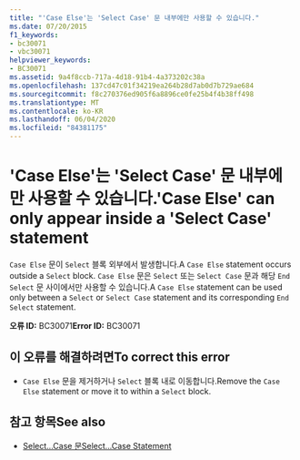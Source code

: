 ```yaml
---
title: "'Case Else'는 'Select Case' 문 내부에만 사용할 수 있습니다."
ms.date: 07/20/2015
f1_keywords:
- bc30071
- vbc30071
helpviewer_keywords:
- BC30071
ms.assetid: 9a4f8ccb-717a-4d18-91b4-4a373202c38a
ms.openlocfilehash: 137cd47c01f34219ea264b28d7ab0d7b729ae684
ms.sourcegitcommit: f8c270376ed905f6a8896ce0fe25b4f4b38ff498
ms.translationtype: MT
ms.contentlocale: ko-KR
ms.lasthandoff: 06/04/2020
ms.locfileid: "84381175"
---
```

# <a name="case-else-can-only-appear-inside-a-select-case-statement"></a><span data-ttu-id="6c1f6-102">'Case Else'는 'Select Case' 문 내부에만 사용할 수 있습니다.</span><span class="sxs-lookup"><span data-stu-id="6c1f6-102">'Case Else' can only appear inside a 'Select Case' statement</span></span>
<span data-ttu-id="6c1f6-103">`Case Else` 문이 `Select` 블록 외부에서 발생합니다.</span><span class="sxs-lookup"><span data-stu-id="6c1f6-103">A `Case Else` statement occurs outside a `Select` block.</span></span> <span data-ttu-id="6c1f6-104">`Case Else` 문은 `Select` 또는 `Select Case` 문과 해당 `End Select` 문 사이에서만 사용할 수 있습니다.</span><span class="sxs-lookup"><span data-stu-id="6c1f6-104">A `Case Else` statement can be used only between a `Select` or `Select Case` statement and its corresponding `End Select` statement.</span></span>  
  
 <span data-ttu-id="6c1f6-105">**오류 ID:** BC30071</span><span class="sxs-lookup"><span data-stu-id="6c1f6-105">**Error ID:** BC30071</span></span>  
  
## <a name="to-correct-this-error"></a><span data-ttu-id="6c1f6-106">이 오류를 해결하려면</span><span class="sxs-lookup"><span data-stu-id="6c1f6-106">To correct this error</span></span>  
  
- <span data-ttu-id="6c1f6-107">`Case Else` 문을 제거하거나 `Select` 블록 내로 이동합니다.</span><span class="sxs-lookup"><span data-stu-id="6c1f6-107">Remove the `Case Else` statement or move it to within a `Select` block.</span></span>  
  
## <a name="see-also"></a><span data-ttu-id="6c1f6-108">참고 항목</span><span class="sxs-lookup"><span data-stu-id="6c1f6-108">See also</span></span>

- [<span data-ttu-id="6c1f6-109">Select...Case 문</span><span class="sxs-lookup"><span data-stu-id="6c1f6-109">Select...Case Statement</span></span>](../language-reference/statements/select-case-statement.md)
